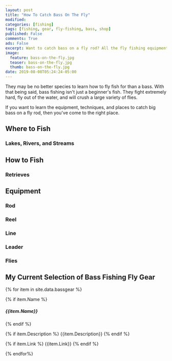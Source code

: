 ```yaml
---
layout: post
title: "How To Catch Bass On The Fly"
modified:
categories: [fishing]
tags: [fishing, gear, fly-fishing, bass, shop]
published: False
comments: True
ads: False
excerpt: Want to catch bass on a fly rod? All the fly fishing equipment and techniques you need to catch bass on a fly rod.
image:
  feature: bass-on-the-fly.jpg
  teaser: bass-on-the-fly.jpg
  thumb: bass-on-the-fly.jpg
date: 2019-08-08T05:24:24-05:00
---
```


They may be no better species to learn how to fly fish for than a bass. With that being said, bass fishing isn't just a beginner's fish. They fight extremely hard, fly out of the water, and will crush a large variety of flies.

If you want to learn the equipment, techniques, and places to catch big bass on a fly rod, then you've come to the right place.



## Where to Fish

### Lakes, Rivers, and Streams

## How to Fish

### Retrieves

## Equipment

### Rod

### Reel

### Line

### Leader

### Flies


## My Current Selection of Bass Fishing Fly Gear

{% for item in site.data.bassgear %}

{% if item.Name %}
##### {{item.Name}}
{% endif %}

{% if item.Description %}
{{item.Description}}
{% endif %}

{% if item.Link %}
<span title="Buy {{item.Name}} on Amazon">{{item.Link}}</span>
{% endif %}

{% endfor%}

<!-- {% for item in site.data.gear %}
{% if item.Link %}
<span style="float:left;width:33%;height:300px;">{{item.Link}}</span>
{% endif %}
{% endfor%} -->
